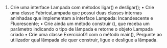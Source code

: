 1.	Crie uma interface Lampada com métodos ligar() e desligar();
• Crie uma classe FabricaLampada que possui duas classes internas aninhadas que implementam a interface Lampada: 
Incandescente e Fluorescente;
• Crie ainda um método construir (), que receba um parâmetro indicando o tipo de lâmpada e retorne o objeto Lampada  criado
• Crie uma classe Exercicio01 com o método main(), Pergunte ao utilizador qual lâmpada ele quer construir, ligue e desligue a lâmpada.
